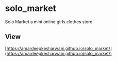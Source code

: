 # solo_market
Solo Market a mini online girls clothes store

## View
[https://amardeepkesharwani.github.io/solo_market/](https://amardeepkesharwani.github.io/solo_market/)
